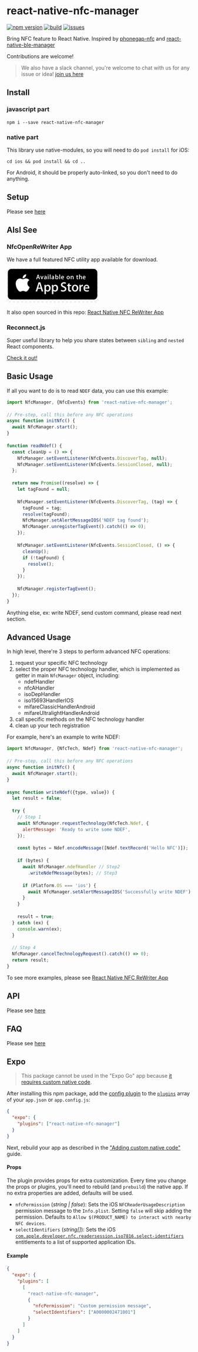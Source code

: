 # react-native-nfc-manager

[![npm version](https://img.shields.io/npm/v/react-native-nfc-manager.svg?style=flat)](https://www.npmjs.com/package/react-native-nfc-manager)
[![build](https://api.travis-ci.org/whitedogg13/react-native-nfc-manager.svg?branch=master)](https://travis-ci.org/whitedogg13/react-native-nfc-manager)
[![issues](https://img.shields.io/github/issues/whitedogg13/react-native-nfc-manager.svg?style=flat)](https://github.com/whitedogg13/react-native-nfc-manager/issues)

Bring NFC feature to React Native. Inspired by [phonegap-nfc](https://github.com/chariotsolutions/phonegap-nfc) and [react-native-ble-manager](https://github.com/innoveit/react-native-ble-manager)

Contributions are welcome!

> We also have a slack channel, you're welcome to chat with us for any issue or idea! [join us here](https://join.slack.com/t/reactnativenf-ewh2625/shared_invite/zt-puz9y22v-3rkORO6_zQe4FmaWm6ku_w)

## Install

### javascript part

```shell
npm i --save react-native-nfc-manager
```

### native part

This library use native-modules, so you will need to do `pod install` for iOS:

```shell
cd ios && pod install && cd ..
```

For Android, it should be properly auto-linked, so you don't need to do anything.

## Setup

Please see [here](setup.md)

## Alsl See

### NfcOpenReWriter App

We have a full featured NFC utility app available for download.

<a href='https://apps.apple.com/tw/app/nfc-rewriter/id1551243964' target='_blank'>
<img alt="react-native-nfc-rewriter" src="./images/Apple-App-Store-Icon.png" width="250">
</a>
<br/>

It also open sourced in this repo: [React Native NFC ReWriter App](https://github.com/revtel/react-native-nfc-rewriter)

### Reconnect.js

Super useful library to help you share states between `sibling` and `nested` React components.

[Check it out!](https://github.com/revtel/reconnect.js)

## Basic Usage

If all you want to do is to read `NDEF` data, you can use this example:

```javascript
import NfcManager, {NfcEvents} from 'react-native-nfc-manager';

// Pre-step, call this before any NFC operations
async function initNfc() {
  await NfcManager.start();
}

function readNdef() {
  const cleanUp = () => {
    NfcManager.setEventListener(NfcEvents.DiscoverTag, null);
    NfcManager.setEventListener(NfcEvents.SessionClosed, null);
  };

  return new Promise((resolve) => {
    let tagFound = null;

    NfcManager.setEventListener(NfcEvents.DiscoverTag, (tag) => {
      tagFound = tag;
      resolve(tagFound);
      NfcManager.setAlertMessageIOS('NDEF tag found');
      NfcManager.unregisterTagEvent().catch(() => 0);
    });

    NfcManager.setEventListener(NfcEvents.SessionClosed, () => {
      cleanUp();
      if (!tagFound) {
        resolve();
      }
    });

    NfcManager.registerTagEvent();
  });
}
```

Anything else, ex: write NDEF, send custom command, please read next section.

## Advanced Usage

In high level, there're 3 steps to perform advanced NFC operations:

1. request your specific NFC technology
2. select the proper NFC technology handler, which is implemented as getter in main `NfcManager` object, including:
   - ndefHandler
   - nfcAHandler
   - isoDepHandler
   - iso15693HandlerIOS
   - mifareClassicHandlerAndroid
   - mifareUltralightHandlerAndroid
3. call specific methods on the NFC technology handler
4. clean up your tech registration

For example, here's an example to write NDEF:

```javascript
import NfcManager, {NfcTech, Ndef} from 'react-native-nfc-manager';

// Pre-step, call this before any NFC operations
async function initNfc() {
  await NfcManager.start();
}

async function writeNdef({type, value}) {
  let result = false;

  try {
    // Step 1
    await NfcManager.requestTechnology(NfcTech.Ndef, {
      alertMessage: 'Ready to write some NDEF',
    });

    const bytes = Ndef.encodeMessage([Ndef.textRecord('Hello NFC')]);

    if (bytes) {
      await NfcManager.ndefHandler // Step2
        .writeNdefMessage(bytes); // Step3

      if (Platform.OS === 'ios') {
        await NfcManager.setAlertMessageIOS('Successfully write NDEF');
      }
    }

    result = true;
  } catch (ex) {
    console.warn(ex);
  }

  // Step 4
  NfcManager.cancelTechnologyRequest().catch(() => 0);
  return result;
}
```

To see more examples, please see [React Native NFC ReWriter App](https://github.com/revtel/react-native-nfc-rewriter)

## API

Please see [here](index.d.ts)

## FAQ

Please see [here](FAQ.md)

## Expo

> This package cannot be used in the "Expo Go" app because [it requires custom native code](https://docs.expo.io/workflow/customizing/).

After installing this npm package, add the [config plugin](https://docs.expo.io/guides/config-plugins/) to the [`plugins`](https://docs.expo.io/versions/latest/config/app/#plugins) array of your `app.json` or `app.config.js`:

```json
{
  "expo": {
    "plugins": ["react-native-nfc-manager"]
  }
}
```

Next, rebuild your app as described in the ["Adding custom native code"](https://docs.expo.io/workflow/customizing/) guide.

#### Props

The plugin provides props for extra customization. Every time you change the props or plugins, you'll need to rebuild (and `prebuild`) the native app. If no extra properties are added, defaults will be used.

- `nfcPermission` (_string | false_): Sets the iOS `NFCReaderUsageDescription` permission message to the `Info.plist`. Setting `false` will skip adding the permission. Defaults to `Allow $(PRODUCT_NAME) to interact with nearby NFC devices`.
- `selectIdentifiers` (_string[]_): Sets the iOS [`com.apple.developer.nfc.readersession.iso7816.select-identifiers`](https://developer.apple.com/documentation/bundleresources/information_property_list/select-identifiers) entitlements to a list of supported application IDs.

#### Example

```json
{
  "expo": {
    "plugins": [
      [
        "react-native-nfc-manager",
        {
          "nfcPermission": "Custom permission message",
          "selectIdentifiers": ["A0000002471001"]
        }
      ]
    ]
  }
}
```
